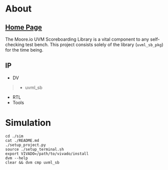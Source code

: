 # About
## [Home Page](https://datum-technology-corporation.github.io/uvml_sb/)
The Moore.io UVM Scoreboarding Library is a vital component to any self-checking test bench.  This project consists solely of the library (`uvml_sb_pkg`) for the time being.

## IP
* DV
> * uvml_sb
* RTL
* Tools


# Simulation
```
cd ./sim
cat ./README.md
./setup_project.py
source ./setup_terminal.sh
export VIVADO=/path/to/vivado/install
dvm --help
clear && dvm cmp uvml_sb
```
